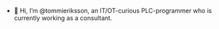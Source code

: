 - 👋 Hi, I’m @tommieriksson, an IT/OT-curious PLC-programmer who is currently working as a consultant. 
